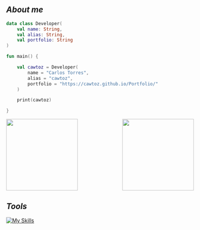 ## ***About me***
```kotlin
data class Developer(
    val name: String,
    val alias: String,
    val portfolio: String
)

fun main() {

    val cawtoz = Developer(
        name = "Carlos Torres",
        alias = "cawtoz",
        portfolio = "https://cawtoz.github.io/Portfolio/"
    )

    print(cawtoz)

}
```

<a href="https://github.com/cawtoz">
    <img height=192 src="https://github-readme-stats.vercel.app/api?username=cawtoz&show_icons=true&title_color=ff7b72&bg_color=161b22&hide_border=true&icon_color=a5d6ff&text_color=e6eddf" />
    <img height=192 align="right" src="https://github-readme-stats.vercel.app/api/top-langs/?username=cawtoz&layout=compact&title_color=ff7b72&bg_color=161b22&hide_border=true&text_color=e6eddf&hide=javascript,c++,less,scss,blade,php,hack" />  
</a>

## ***Tools***
[![My Skills](https://skillicons.dev/icons?i=kotlin,java,typescript,mongodb,mysql,git,html,css,astro,idea,vscode)](https://github.com/cawtoz)
